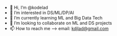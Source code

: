 - 👋 Hi, I’m @kodelad
- 👀 I’m interested in DS/ML/DP/AI
- 🌱 I’m currently learning ML and Big Data Tech
- 💞️ I’m looking to collaborate on ML and DS projects
- 📫 How to reach me --> email: kdjlad@gmail.com

<!---
kodelad/kodelad is a ✨ special ✨ repository because its `README.md` (this file) appears on your GitHub profile.
You can click the Preview link to take a look at your changes.
--->
